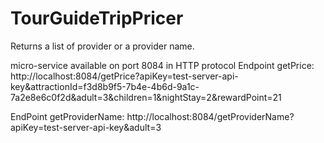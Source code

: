 # TourGuideTripPricer
Returns a list of provider or a provider name.

 micro-service available on port 8084 in HTTP protocol
 Endpoint getPrice:
 http://localhost:8084/getPrice?apiKey=test-server-api-key&attractionId=f3d8b9f5-7b4e-4b6d-9a1c-7a2e8e6c0f2d&adult=3&children=1&nightStay=2&rewardPoint=21
 
 EndPoint getProviderName:
 http://localhost:8084/getProviderName?apiKey=test-server-api-key&adult=3
 
